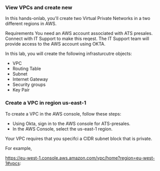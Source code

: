 ### View VPCs and create new

In this hands-onlab, you'll create two Virtual Private Networks in a two different regions in AWS.

Requirements
You need an AWS account associated with ATS presales. Connect with IT Support to make this reqest. The IT Support team will provide access to the AWS account using OKTA.


In this lab, you will create the following infrasturcutre objects:
- VPC
- Routing Table
- Subnet
- Internet Gateway
- Security groups
- Key Pair


### Create a VPC in region us-east-1
To create a VPC in the AWS console, follow these steps:
* Using Okta, sign in to the AWS console for ATS-presales.  
* In the AWS Console, select the us-east-1 region.

Your VPC requires that you specifci a CIDR subnet block that is private. 

For example, 


https://eu-west-1.console.aws.amazon.com/vpc/home?region=eu-west-1#vpcs:
